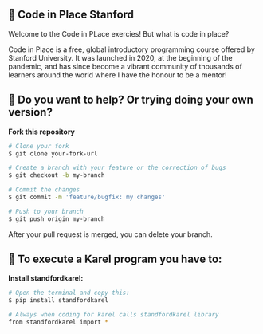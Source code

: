 ## 🚀 Code in Place Stanford

Welcome to the Code in PLace exercies! But what is code in place? 

Code in Place is a free, global introductory programming course offered by Stanford University. It was launched in 2020, at the beginning of the pandemic, and has since become a vibrant community of thousands of learners around the world where I have the honour to be a mentor! 


##  :thinking: Do you want to help? Or trying doing your own version?

**Fork this repository** 

```bash
# Clone your fork
$ git clone your-fork-url

# Create a branch with your feature or the correction of bugs
$ git checkout -b my-branch

# Commit the changes
$ git commit -m 'feature/bugfix: my changes'

# Push to your branch
$ git push origin my-branch
```

After your pull request is merged, you can delete your branch.

## :robot: To execute a Karel program you have to:
**Install standfordkarel:**
```bash
# Open the terminal and copy this:
$ pip install standfordkarel

# Always when coding for karel calls standfordkarel library
from standfordkarel import *
```

